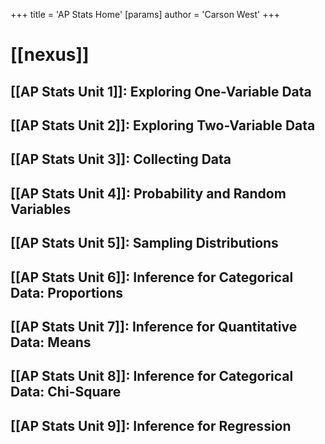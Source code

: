 +++
 title = 'AP Stats Home'
[params]
	author = 'Carson West'
+++
# [[nexus]]
## [[AP Stats Unit 1]]: Exploring One-Variable Data
## [[AP Stats Unit 2]]: Exploring Two-Variable Data
## [[AP Stats Unit 3]]: Collecting Data
## [[AP Stats Unit 4]]: Probability and Random Variables
## [[AP Stats Unit 5]]: Sampling Distributions
## [[AP Stats Unit 6]]: Inference for Categorical Data: Proportions
## [[AP Stats Unit 7]]: Inference for Quantitative Data: Means
## [[AP Stats Unit 8]]: Inference for Categorical Data: Chi-Square
## [[AP Stats Unit 9]]: Inference for Regression